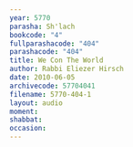 ```yaml
---
year: 5770
parasha: Sh'lach
bookcode: "4"
fullparashacode: "404"
parashacode: "404"
title: We Con The World
author: Rabbi Eliezer Hirsch
date: 2010-06-05
archivecode: 57704041
filename: 5770-404-1
layout: audio
moment: 
shabbat: 
occasion: 
---
```

